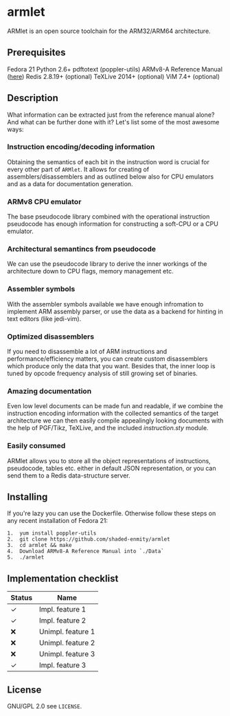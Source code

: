# armlet
ARMlet is an open source toolchain for the ARM32/ARM64 architecture.

## Prerequisites

Fedora 21
Python 2.6+
pdftotext (poppler-utils)
ARMv8-A Reference Manual ([here](https://silver.arm.com/download/download.tm?pv=1879124))
Redis 2.8.19+ (optional)
TeXLive 2014+ (optional)
ViM 7.4+ (optional)

## Description

What information can be extracted just from the reference manual alone? And what can
be further done with it? Let's list some of the most awesome ways:

### Instruction encoding/decoding information
Obtaining the semantics of each bit in the instruction word is crucial for every other part of `ARMlet`. It allows for creating of assemblers/disassemblers and as outlined below also for CPU emulators and as a data for documentation generation.

### ARMv8 CPU emulator
The base pseudocode library combined with the operational instruction pseudocode has enough information for constructing a soft-CPU or a CPU emulator.

### Architectural semantincs from pseudocode
We can use the pseudocode library to derive the inner workings of the architecture down to CPU flags, memory management etc. 

### Assembler symbols
With the assembler symbols available we have enough infromation to implement ARM assembly parser, or use the data as a backend for hinting in text editors (like jedi-vim).

### Optimized disassemblers
If you need to disassemble a lot of ARM instructions and performance/efficiency matters, you can create custom disassemblers which produce only the data that you want. Besides that, the inner loop is tuned by opcode frequency analysis of still growing set of binaries. 

### Amazing documentation
Even low level documents can be made fun and readable, if we combine the instruction encoding information with the collected semantics of the target architecture we can then easily compile appealingly looking documents with the help of PGF/Tikz, TeXLive, and the included _instruction.sty_ module.

### Easily consumed
ARMlet allows you to store all the object representations of instructions, pseudocode, tables etc. either in default JSON representation, or you can send them to a Redis data-structure server. 

## Installing

If you're lazy you can use the Dockerfile. Otherwise follow these steps on any recent installation of Fedora 21:

	1.  yum install poppler-utils
	2.  git clone https://github.com/shaded-enmity/armlet
	3.  cd armlet && make
	4.  Download ARMv8-A Reference Manual into `./Data`
	5.  ./armlet

##  Implementation checklist

| Status | Name |
| ------ | ---- |
|   ✓    |  Impl. feature 1 |
|   ✓    |  Impl. feature 2 |
|   ❌    |  Unimpl. feature 1 |
|   ❌    |  Unimpl. feature 2 |
|   ❌    |  Unimpl. feature 3
|   ✓    |  Impl. feature 3 |

## License

GNU/GPL 2.0 see `LICENSE`.
